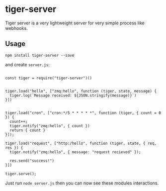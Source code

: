 # tiger-server

Tiger server is a very lightweight server for very simple process like webhooks.

## Usage

```
npm install tiger-server --save
```

and create `server.js`:
```

const tiger = require("tiger-server")()


tiger.load("hello", ["zmq:hello", function (tiger, state, message) {
  tiger.log(`Message received: ${JSON.stringify(message)}`)
}])


tiger.load("cron", ["cron:*/5 * * * * *", function (tiger, { count = 0 }) {
  count++;
  tiger.notify("zmq:hello", { count })
  return { count }
}]);

tiger.load("request", ["http:/hello", function (tiger, state, { req, res }) {
  tiger.notify("zmq:hello", { message: "request recieved" });

  res.send("success!")
}])

tiger.serve();
```

Just run `node server.js` then you can now see these modules interactions.
